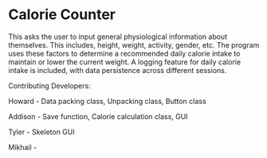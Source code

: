# Calorie Counter
This asks the user to input general physiological information about themselves. This includes, height, weight, activity, gender, etc. The program uses these factors to determine a recommended daily calorie intake to maintain or lower the current weight. A logging feature for daily calorie intake is included, with data persistence across different sessions.

Contributing Developers:

Howard - Data packing class, Unpacking class, Button class

Addison - Save function, Calorie calculation class, GUI

Tyler - Skeleton GUI

Mikhail -
